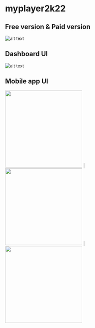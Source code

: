 # myplayer2k22

## Free version & Paid version
![alt text](https://github.com/myplayerteam/myplayer2k22/blob/main/version2.0.0.png)
## Dashboard UI
![alt text](https://github.com/myplayerteam/myplayer2k22/blob/main/dashboard1.png)
## Mobile app UI
<img src="https://github.com/myplayerteam/myplayer2k22/blob/main/login.png" height="250"> | <img src="https://github.com/myplayerteam/myplayer2k22/blob/main/filelist1.png" height="250"> | <img src="https://github.com/myplayerteam/myplayer2k22/blob/main/filelist2.png" height="250">

